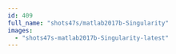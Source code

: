 ```yaml
---
id: 409
full_name: "shots47s/matlab2017b-Singularity"
images: 
  - "shots47s-matlab2017b-Singularity-latest"
---
```


